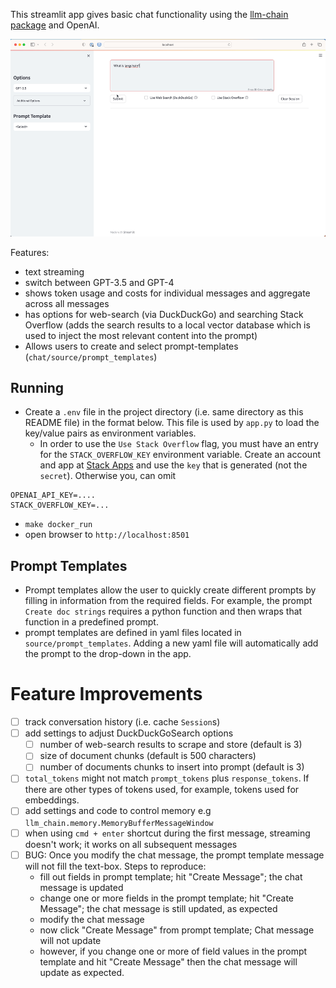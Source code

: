 This streamlit app gives basic chat functionality using the [llm-chain package](https://github.com/shane-kercheval/llm-chain) and OpenAI.

![demo](./misc/chat-demo-1.gif)

Features:

- text streaming
- switch between GPT-3.5 and GPT-4
- shows token usage and costs for individual messages and aggregate across all messages
- has options for web-search (via DuckDuckGo) and searching Stack Overflow (adds the search results to a local vector database which is used to inject the most relevant content into the prompt)
- Allows users to create and select prompt-templates (`chat/source/prompt_templates`)

## Running

- Create a `.env` file in the project directory (i.e. same directory as this README file) in the format below. This file is used by `app.py` to load the key/value pairs as environment variables.
    - In order to use the `Use Stack Overflow` flag, you must have an entry for the `STACK_OVERFLOW_KEY` environment variable. Create an account and app at [Stack Apps](https://stackapps.com/) and use the `key` that is generated (not the `secret`). Otherwise you, can omit
    
```
OPENAI_API_KEY=....
STACK_OVERFLOW_KEY=...
```

- `make docker_run`
- open browser to `http://localhost:8501`

## Prompt Templates

- Prompt templates allow the user to quickly create different prompts by filling in information from the required fields. For example, the prompt `Create doc strings` requires a python function and then wraps that function in a predefined prompt. 
- prompt templates are defined in yaml files located in `source/prompt_templates`. Adding a new yaml file will automatically add the prompt to the drop-down in the app.

# Feature Improvements

- [ ] track conversation history (i.e. cache `Session`s)
- [ ] add settings to adjust DuckDuckGoSearch options
    - [ ] number of web-search results to scrape and store (default is 3)
    - [ ] size of document chunks (default is 500 characters)
    - [ ] number of documents chunks to insert into prompt (default is 3)
- [ ] `total_tokens` might not match `prompt_tokens` plus `response_tokens`. If there are other types of tokens used, for example, tokens used for embeddings.
- [ ] add settings and code to control memory e.g `llm_chain.memory.MemoryBufferMessageWindow`
- [ ] when using `cmd + enter` shortcut during the first message, streaming doesn't work; it works on all subsequent messages
- [ ] BUG: Once you modify the chat message, the prompt template message will not fill the text-box. Steps to reproduce: 
    - fill out fields in prompt template; hit "Create Message"; the chat message is updated
    - change one or more fields in the prompt template; hit "Create Message"; the chat message is still updated, as expected
    - modify the chat message
    - now click "Create Message" from prompt template; Chat message will not update
    - however, if you change one or more of field values in the prompt template and hit "Create Message" then the chat message will update as expected.

